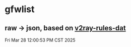 # gfwlist
## raw -> json, based on [v2ray-rules-dat](https://github.com/Loyalsoldier/v2ray-rules-dat)
Fri Mar 28 12:00:53 PM CST 2025

